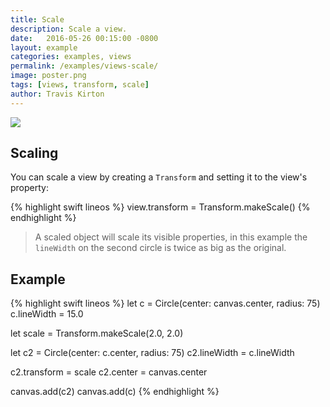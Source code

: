 ```yaml
---
title: Scale
description: Scale a view.
date:   2016-05-26 00:15:00 -0800
layout: example
categories: examples, views
permalink: /examples/views-scale/
image: poster.png
tags: [views, transform, scale]
author: Travis Kirton
---
```

![](scale.png)

## Scaling
You can scale a view by creating a `Transform` and setting it to the view's property:

{% highlight swift lineos %}
view.transform = Transform.makeScale()
{% endhighlight %}

> A scaled object will scale its visible properties, in this example the `lineWidth` on the second circle is twice as big as the original.

## Example
{% highlight swift lineos %}
let c = Circle(center: canvas.center, radius: 75)
c.lineWidth = 15.0

let scale = Transform.makeScale(2.0, 2.0)

let c2 = Circle(center: c.center, radius: 75)
c2.lineWidth = c.lineWidth

c2.transform = scale
c2.center = canvas.center

canvas.add(c2)
canvas.add(c)
{% endhighlight %}
